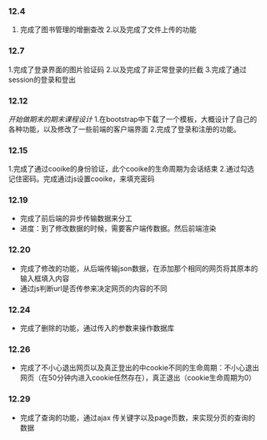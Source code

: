 ### 12.4
1. 完成了图书管理的增删查改
2.以及完成了文件上传的功能
### 12.7
1.完成了登录界面的图片验证码
2.以及完成了非正常登录的拦截
3.完成了通过session的登录和登出
### 12.12
 _开始做期末的期末课程设计_ 
1.在bootstrap中下载了一个模板，大概设计了自己的各种功能，以及修改了一些前端的客户端界面
2.完成了登录和注册的功能。
### 12.15
1.完成了通过cooike的身份验证，此个cooike的生命周期为会话结束
2.通过勾选记住密码。完成通过js设置cooike，来填充密码
### 12.19
- 完成了前后端的异步传输数据来分工
- 进度：到了修改数据的时候，需要客户端传数据。然后前端渲染
### 12.20
- 完成了修改的功能，从后端传输json数据，在添加那个相同的网页将其原本的输入框填入内容
- 通过js判断url是否传参来决定网页的内容的不同
### 12.24
- 完成了删除的功能，通过传入的参数来操作数据库
### 12.26
- 完成了不小心退出网页以及真正登出的中cookie不同的生命周期：不小心退出网页（在50分钟内进入cookie任然存在），真正退出（cookie生命周期为0）
### 12.29
- 完成了查询的功能，通过ajax 传关键字以及page页数，来实现分页的查询的数据